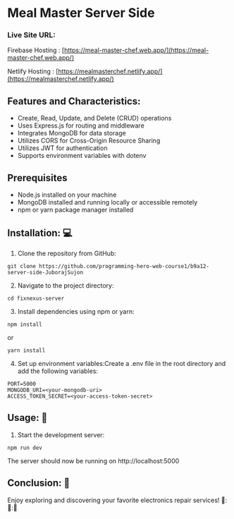 # Meal Master Server Side

### Live Site URL:

Firebase Hosting : [https://meal-master-chef.web.app/](https://meal-master-chef.web.app/)

Netlify Hosting : [https://mealmasterchef.netlify.app/](https://mealmasterchef.netlify.app/)

## Features and Characteristics:

- Create, Read, Update, and Delete (CRUD) operations
- Uses Express.js for routing and middleware
- Integrates MongoDB for data storage
- Utilizes CORS for Cross-Origin Resource Sharing
- Utilizes JWT for authentication
- Supports environment variables with dotenv

## Prerequisites

- Node.js installed on your machine
- MongoDB installed and running locally or accessible remotely
- npm or yarn package manager installed

## Installation: :computer:

1. Clone the repository from GitHub:

```
git clone https://github.com/programming-hero-web-course1/b9a12-server-side-JuborajSujon

```

2. Navigate to the project directory:

```
cd fixnexus-server
```

3. Install dependencies using npm or yarn:

```
npm install
```

or

```
yarn install
```

4. Set up environment variables:Create a .env file in the root directory and add the following variables:

```
PORT=5000
MONGODB_URI=<your-mongodb-uri>
ACCESS_TOKEN_SECRET=<your-access-token-secret>
```

## Usage: :book:

1. Start the development server:

```
npm run dev
```

The server should now be running on http://localhost:5000

## Conclusion: :rocket:

Enjoy exploring and discovering your favorite electronics repair services! :rocket:::rocket:::rocket:
